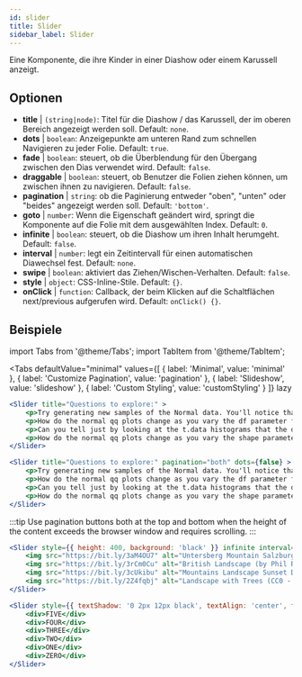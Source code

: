 ```yaml
---
id: slider 
title: Slider
sidebar_label: Slider
---
```


Eine Komponente, die ihre Kinder in einer Diashow oder einem Karussell anzeigt.

## Optionen

* __title__ | `(string|node)`: Titel für die Diashow / das Karussell, der im oberen Bereich angezeigt werden soll. Default: `none`.
* __dots__ | `boolean`: Anzeigepunkte am unteren Rand zum schnellen Navigieren zu jeder Folie. Default: `true`.
* __fade__ | `boolean`: steuert, ob die Überblendung für den Übergang zwischen den Dias verwendet wird. Default: `false`.
* __draggable__ | `boolean`: steuert, ob Benutzer die Folien ziehen können, um zwischen ihnen zu navigieren. Default: `false`.
* __pagination__ | `string`: ob die Paginierung entweder "oben", "unten" oder "beides" angezeigt werden soll. Default: `'bottom'`.
* __goto__ | `number`: Wenn die Eigenschaft geändert wird, springt die Komponente auf die Folie mit dem ausgewählten Index. Default: `0`.
* __infinite__ | `boolean`: steuert, ob die Diashow um ihren Inhalt herumgeht. Default: `false`.
* __interval__ | `number`: legt ein Zeitintervall für einen automatischen Diawechsel fest. Default: `none`.
* __swipe__ | `boolean`: aktiviert das Ziehen/Wischen-Verhalten. Default: `false`.
* __style__ | `object`: CSS-Inline-Stile. Default: `{}`.
* __onClick__ | `function`: Callback, der beim Klicken auf die Schaltflächen next/previous aufgerufen wird. Default: `onClick() {}`.


## Beispiele


import Tabs from '@theme/Tabs';
import TabItem from '@theme/TabItem';

<Tabs
    defaultValue="minimal"
    values={[
        { label: 'Minimal', value: 'minimal' },
        { label: 'Customize Pagination', value: 'pagination' },
        { label: 'Slideshow', value: 'slideshow' },
        { label: 'Custom Styling', value: 'customStyling' }
    ]}
    lazy
>

<TabItem value="minimal">

```jsx live
<Slider title="Questions to explore:" >
    <p>Try generating new samples of the Normal data. You'll notice that the points don't always lie exactly on the line. This is typical variation. As you generate more random realizations of this plot you'll get better calibrated to the kind of deviation you can expect to see from this large a sample of Normal data.</p>
    <p>How do the normal qq plots change as you vary the df parameter for the t-distributed data?</p>
    <p>Can you tell just by looking at the t.data histograms that the data aren't normally distributed? Is it easier to tell from the QQ plots?</p>
    <p>How do the normal qq plots change as you vary the shape parameter in the gamma-distributed data?</p>
</Slider>
```

</TabItem>

<TabItem value="pagination">

```jsx live
<Slider title="Questions to explore:" pagination="both" dots={false} >
    <p>Try generating new samples of the Normal data. You'll notice that the points don't always lie exactly on the line. This is typical variation. As you generate more random realizations of this plot you'll get better calibrated to the kind of deviation you can expect to see from this large a sample of Normal data.</p>
    <p>How do the normal qq plots change as you vary the df parameter for the t-distributed data?</p>
    <p>Can you tell just by looking at the t.data histograms that the data aren't normally distributed? Is it easier to tell from the QQ plots?</p>
    <p>How do the normal qq plots change as you vary the shape parameter in the gamma-distributed data?</p>
</Slider>
```

:::tip
Use pagination buttons both at the top and bottom when the height of the content exceeds the browser window and requires scrolling.
:::

</TabItem>

<TabItem value="slideshow">

```jsx live
<Slider style={{ height: 400, background: 'black' }} infinite interval={2000} >
    <img src="https://bit.ly/3aM4OU7" alt="Untersberg Mountain Salzburg (by Giuseppe Milo, CC BY 3.0)" />
    <img src="https://bit.ly/3rCm0Cu" alt="British Landscape (by Phil Riley, Pixabay License)" />
    <img src="https://bit.ly/3cUkibu" alt="Mountains Landscape Sunset Dusk (Pixabay License)" />
    <img src="https://bit.ly/2Z4fqbj" alt="Landscape with Trees (CC0 - Public Domain)" /> 
</Slider>
```

</TabItem>

<TabItem value="customStyling">

```jsx live
<Slider style={{ textShadow: '0 2px 12px black', textAlign: 'center', fontSize: 90 }} infinite interval={1000} >
    <div>FIVE</div>
    <div>FOUR</div>
    <div>THREE</div>
    <div>TWO</div>
    <div>ONE</div>
    <div>ZERO</div>
</Slider>
```

</TabItem>

</Tabs>


